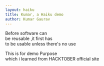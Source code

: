 ```yaml
---
layout: haiku
title: Kumar, a Haiku demo
author: Kumar Gaurav
---
```

Before software can<br>
be reusable ,it first has<br>
to be usable unless there's no use <br>

 This is for demo Purpose<br>
 which i learned from HACKTOBER official site<br>
